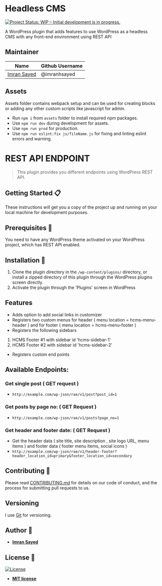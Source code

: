 # Headless CMS

[![Project Status: WIP – Initial development is in progress.](https://www.repostatus.org/badges/latest/wip.svg)](https://www.repostatus.org/#wip)


A WordPress plugin that adds features to use WordPress as a headless CMS with any front-end environment using REST API

## Maintainer

| Name                                                   | Github Username |
|--------------------------------------------------------|-----------------|
| [Imran Sayed](mailto:codeytek.academy@gmail.com)       |  @imranhsayed   |

## Assets

Assets folder contains webpack setup and can be used for creating blocks or adding any other custom scripts like javascript for admin.

- Run `npm i` from `assets` folder to install required npm packages.
- Use `npm run dev` during development for assets.
- Use `npm run prod` for production.
- Use `npm run eslint:fix js/fileName.js` for fixing and linting eslint errors and warning.

# REST API ENDPOINT

> This plugin provides you different endpoints using WordPress REST API.

## Getting Started :clipboard:

These instructions will get you a copy of the project up and running on your local machine for development purposes.

## Prerequisites :door:

You need to have any WordPress theme activated on your WordPress project, which has REST API enabled.

## Installation :wrench:

1. Clone the plugin directory in the `/wp-content/plugins/` directory, or install a zipped directory of this plugin through the WordPress plugins screen directly.
2. Activate the plugin through the 'Plugins' screen in WordPress

## Features
* Adds option to add social links in customizer
* Registers two custom menus for header ( menu location = hcms-menu-header ) and for footer ( menu location = hcms-menu-footer )
* Registers the following sidebars
1. HCMS Footer #1 with sidebar id 'hcms-sidebar-1'
2. HCMS Footer #2 with sidebar id 'hcms-sidebar-2'

* Registers custom end points

## Available Endpoints:

### Get single post ( GET request )
* `http://example.com/wp-json/rae/v1/post?post_id=1`

### Get posts by page no: ( GET Request )
* `http://example.com/wp-json/rae/v1/posts?page_no=1`

### Get header and footer date: ( GET Request )
* Get the header data ( site title, site description , site logo URL, menu items ) and footer data ( footer menu items, social icons )
* `http://example.com/wp-json/rae/v1/header-footer?header_location_id=primary&footer_location_id=secondary`

## Contributing :busts_in_silhouette:

Please read [CONTRIBUTING.md](https://gist.github.com/PurpleBooth/b24679402957c63ec426) for details on our code of conduct, and the process for submitting pull requests to us.

## Versioning

I use [Git](https://github.com/) for versioning. 

## Author :pencil:

* **[Imran Sayed](https://codeytek.com)**

## License :page_facing_up:

[![License](http://img.shields.io/:license-mit-blue.svg?style=flat-square)](http://badges.mit-license.org)

- **[MIT license](http://opensource.org/licenses/mit-license.php)**
